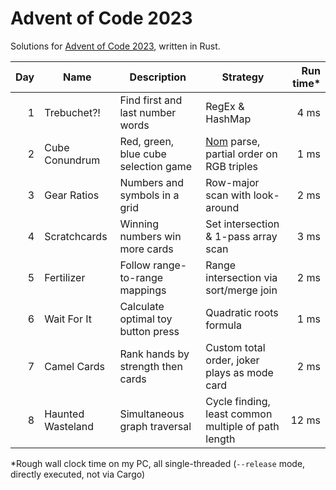 # Advent of Code 2023

Solutions for [Advent of Code 2023][aoc], written in Rust.

| Day | Name              | Description                          | Strategy                                            | Run time* |
|----:|-------------------|--------------------------------------|-----------------------------------------------------|----------:|
|   1 | Trebuchet?!       | Find first and last number words     | RegEx & HashMap                                     |      4 ms |
|   2 | Cube Conundrum    | Red, green, blue cube selection game | [Nom][nom] parse, partial order on RGB triples      |      1 ms |
|   3 | Gear Ratios       | Numbers and symbols in a grid        | Row-major scan with look-around                     |      2 ms |
|   4 | Scratchcards      | Winning numbers win more cards       | Set intersection & 1-pass array scan                |      3 ms |
|   5 | Fertilizer        | Follow range-to-range mappings       | Range intersection via sort/merge join              |      2 ms |
|   6 | Wait For It       | Calculate optimal toy button press   | Quadratic roots formula                             |      1 ms |
|   7 | Camel Cards       | Rank hands by strength then cards    | Custom total order, joker plays as mode card        |      2 ms |
|   8 | Haunted Wasteland | Simultaneous graph traversal         | Cycle finding, least common multiple of path length |     12 ms |

*Rough wall clock time on my PC, all single-threaded (`--release` mode, directly executed, not via Cargo)

[aoc]: https://adventofcode.com/2023/
[nom]: https://docs.rs/crate/nom/latest
